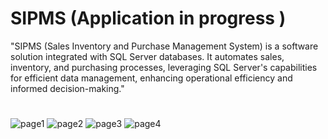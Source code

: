 # SIPMS (Application in progress )

"SIPMS (Sales Inventory and Purchase Management System) is a software solution integrated with SQL Server databases. It automates sales, inventory, and purchasing processes, leveraging SQL Server's capabilities for efficient data management, enhancing operational efficiency and informed decision-making."

#
![page1](https://github.com/slimaneda/SIPMS/assets/72896629/4086e945-9407-41bc-91e4-d7173724d0ca)
![page2](https://github.com/slimaneda/SIPMS/assets/72896629/8ffc7ecc-878c-43d8-8781-9b37a664e2bb)
![page3](https://github.com/slimaneda/SIPMS/assets/72896629/29a61e7a-e3e1-4594-8727-9b6edefb40da)
![page4](https://github.com/slimaneda/SIPMS/assets/72896629/9d32a0ff-dacd-463e-ac0f-9ef74f4f96a4)
